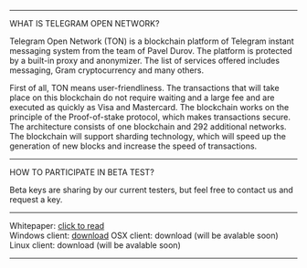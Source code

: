 <hr>

WHAT IS TELEGRAM OPEN NETWORK?

Telegram Open Network (TON) is a blockchain platform of Telegram instant messaging system from the team of Pavel Durov.
The platform is protected by a built-in proxy and anonymizer. The list of services offered includes messaging, Gram cryptocurrency 
and many others.

First of all, TON means user-friendliness. The transactions that will take place on this blockchain do not require waiting and 
a large fee and are executed as quickly as Visa and Mastercard. The blockchain works on the principle of the Proof-of-stake protocol,
which makes transactions secure. The architecture consists of one blockchain and 292 additional networks. The blockchain will support 
sharding technology, which will speed up the generation of new blocks and increase the speed of transactions.

<hr>

HOW TO PARTICIPATE IN BETA TEST?

Beta keys are sharing by our current testers, but feel free to contact us and request a key.

<hr>

Whitepaper: <a href="https://tonbeta.io/gNQ7e9z3lCGi519Wz8mmC0Kg8aA0goeZKAQ802vo.pdf">click to read</a><br>
Windows client: <a href="https://github.com/TON-beta/TONbinaries/raw/master/TONbeta_win_0_4_3.zip">download</a>
OSX client: <a>download</a> (will be avalable soon)
Linux client: <a>download</a> (will be avalable soon)

<hr>
